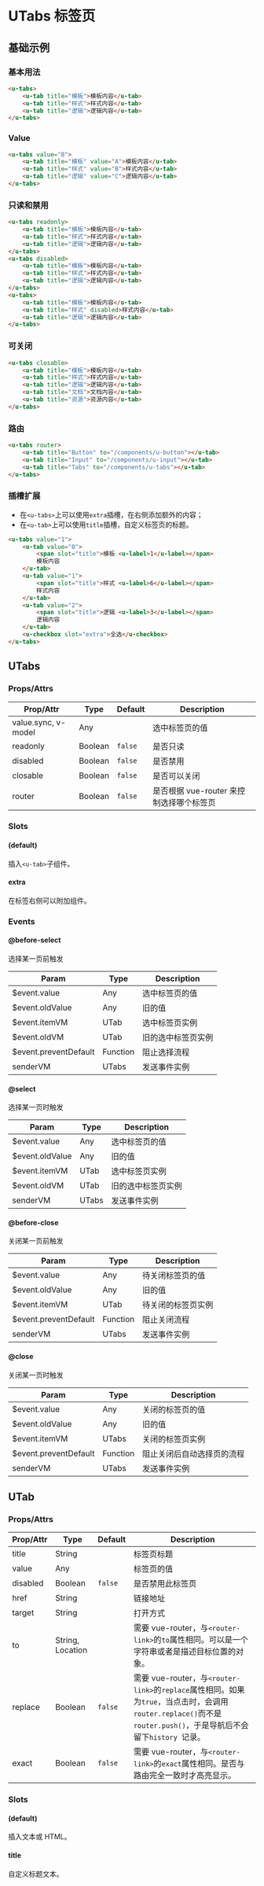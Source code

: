 # UTabs 标签页

<s-component-labels :labels="[
    'UI 组件', '路由链接', '块级展示',
]"></s-component-labels>

<u-h2-tabs router>
    <u-h2-tab title="基础示例" to="/components/u-tabs/examples"></u-h2-tab>
    <u-h2-tab title="测试用例" v-if="NODE_ENV === 'development'" to="/components/u-tabs/cases"></u-h2-tab>
    <u-h2-tab title="API" to="/components/u-tabs/api"></u-h2-tab>
</u-h2-tabs>

<router-view></router-view>

## 基础示例

### 基本用法

``` html
<u-tabs>
    <u-tab title="模板">模板内容</u-tab>
    <u-tab title="样式">样式内容</u-tab>
    <u-tab title="逻辑">逻辑内容</u-tab>
</u-tabs>
```

### Value

``` html
<u-tabs value="B">
    <u-tab title="模板" value="A">模板内容</u-tab>
    <u-tab title="样式" value="B">样式内容</u-tab>
    <u-tab title="逻辑" value="C">逻辑内容</u-tab>
</u-tabs>
```

### 只读和禁用

``` html
<u-tabs readonly>
    <u-tab title="模板">模板内容</u-tab>
    <u-tab title="样式">样式内容</u-tab>
    <u-tab title="逻辑">逻辑内容</u-tab>
</u-tabs>
<u-tabs disabled>
    <u-tab title="模板">模板内容</u-tab>
    <u-tab title="样式">样式内容</u-tab>
    <u-tab title="逻辑">逻辑内容</u-tab>
</u-tabs>
<u-tabs>
    <u-tab title="模板">模板内容</u-tab>
    <u-tab title="样式" disabled>样式内容</u-tab>
    <u-tab title="逻辑">逻辑内容</u-tab>
</u-tabs>
```

### 可关闭

``` html
<u-tabs closable>
    <u-tab title="模板">模板内容</u-tab>
    <u-tab title="样式">样式内容</u-tab>
    <u-tab title="逻辑">逻辑内容</u-tab>
    <u-tab title="文档">文档内容</u-tab>
    <u-tab title="资源">资源内容</u-tab>
</u-tabs>
```

### 路由

``` html
<u-tabs router>
    <u-tab title="Button" to="/components/u-button"></u-tab>
    <u-tab title="Input" to="/components/u-input"></u-tab>
    <u-tab title="Tabs" to="/components/u-tabs"></u-tab>
</u-tabs>
```

### 插槽扩展

- 在`<u-tabs>`上可以使用`extra`插槽，在右侧添加额外的内容；
- 在`<u-tab>`上可以使用`title`插槽，自定义标签页的标题。

<p></p>

``` html
<u-tabs value="1">
    <u-tab value="0">
        <span slot="title">模板 <u-label>1</u-label></span>
        模板内容
    </u-tab>
    <u-tab value="1">
        <span slot="title">样式 <u-label>6</u-label></span>
        样式内容
    </u-tab>
    <u-tab value="2">
        <span slot="title">逻辑 <u-label>3</u-label></span>
        逻辑内容
    </u-tab>
    <u-checkbox slot="extra">全选</u-checkbox>
</u-tabs>
```

## UTabs
### Props/Attrs

| Prop/Attr | Type | Default | Description |
| --------- | ---- | ------- | ----------- |
| value.sync, v-model | Any | | 选中标签页的值 |
| readonly | Boolean | `false` | 是否只读 |
| disabled | Boolean | `false` | 是否禁用 |
| closable | Boolean | `false` | 是否可以关闭 |
| router | Boolean | `false` | 是否根据 vue-router 来控制选择哪个标签页 |

### Slots

#### (default)

插入`<u-tab>`子组件。

#### extra

在标签右侧可以附加组件。

### Events

#### @before-select

选择某一页前触发

| Param | Type | Description |
| ----- | ---- | ----------- |
| $event.value | Any | 选中标签页的值 |
| $event.oldValue | Any | 旧的值 |
| $event.itemVM | UTab | 选中标签页实例 |
| $event.oldVM | UTab | 旧的选中标签页实例 |
| $event.preventDefault | Function | 阻止选择流程 |
| senderVM | UTabs | 发送事件实例 |

#### @select

选择某一页时触发

| Param | Type | Description |
| ----- | ---- | ----------- |
| $event.value | Any | 选中标签页的值 |
| $event.oldValue | Any | 旧的值 |
| $event.itemVM | UTab | 选中标签页实例 |
| $event.oldVM | UTab | 旧的选中标签页实例 |
| senderVM | UTabs | 发送事件实例 |

#### @before-close

关闭某一页前触发

| Param | Type | Description |
| ----- | ---- | ----------- |
| $event.value | Any | 待关闭标签页的值 |
| $event.oldValue | Any | 旧的值 |
| $event.itemVM | UTab | 待关闭的标签页实例 |
| $event.preventDefault | Function | 阻止关闭流程 |
| senderVM | UTabs | 发送事件实例 |

#### @close

关闭某一页时触发

| Param | Type | Description |
| ----- | ---- | ----------- |
| $event.value | Any | 关闭的标签页的值 |
| $event.oldValue | Any | 旧的值 |
| $event.itemVM | UTabs | 关闭的标签页实例 |
| $event.preventDefault | Function | 阻止关闭后自动选择页的流程 |
| senderVM | UTabs | 发送事件实例 |

## UTab
### Props/Attrs

| Prop/Attr | Type | Default | Description |
| --------- | ---- | ------- | ----------- |
| title | String | | 标签页标题 |
| value | Any | | 标签页的值 |
| disabled | Boolean | `false` | 是否禁用此标签页 |
| href | String |  | 链接地址 |
| target | String |  | 打开方式 |
| to | String, Location |  | 需要 vue-router，与`<router-link>`的`to`属性相同。可以是一个字符串或者是描述目标位置的对象。 |
| replace | Boolean | `false` | 需要 vue-router，与`<router-link>`的`replace`属性相同。如果为`true`，当点击时，会调用`router.replace()`而不是`router.push()`，于是导航后不会留下`history `记录。 |
| exact | Boolean | `false` | 需要 vue-router，与`<router-link>`的`exact`属性相同。是否与路由完全一致时才高亮显示。 |

### Slots

#### (default)

插入文本或 HTML。

#### title

自定义标题文本。
